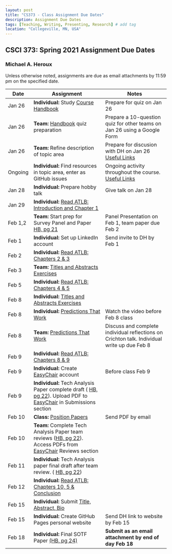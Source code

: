 ```yaml
---
layout: post
title: "CS373 - Class Assignment Due Dates"
description: Assignment Due Dates
tags: [Teaching, Writing, Presenting, Research] # add tag
location: "Collegeville, MN, USA"
---
```


## CSCI 373: Spring 2021 Assignment Due Dates

### Michael A. Heroux

Unless otherwise noted, assignments are due as email attachments by 11:59 pm on the specified date.

| **Date** | **Assignment** | **Notes** |
| ---------- | --- | --- |
| Jan 26 | **Individual:** Study [Course Handbook](../CSCI373CourseHandbookLatestEdition.pdf) | Prepare for quiz on Jan 26 |
| Jan 26 | **Team:** [Handbook](../CSCI373CourseHandbookLatestEdition.pdf) quiz preparation | Prepare a 10-question quiz for other teams on Jan 26 using a Google Form  |  
| Jan 26 | **Team:** Refine description of topic area | Prepare for discusion with DH on Jan 26 [Useful Links](https://maherou.github.io/Teaching/files/CS373/CS373-Links/)|
| Ongoing | **Individual:** Find resources in topic area, enter as GitHub issues | Ongoing activity throughout the course. [Useful Links](https://maherou.github.io/Teaching/files/CS373/CS373-Links/) |
| Jan 28 | **Individual:** Prepare hobby talk | Give talk on Jan 28 |
| Jan 29 | **Individual:** [Read ATLB: Introduction and Chapter 1](../ATLB-Discussion) | |
| Feb 1,2 | **Team:** Start prep for Survey Panel and Paper [HB, pg 21](../CSCI373CourseHandbookLatestEdition.pdf) | Panel Presentation on Feb 1, team paper due Feb 2 |  
| Feb 1 | **Individual:** Set up LinkedIn account | Send invite to DH by Feb 1 |
| Feb 2 | **Individual:** [Read ATLB: Chapters 2 & 3](../ATLB-Discussion) | |
| Feb 3 | **Team:** [Titles and Abstracts Exercises](https://collegeville.github.io/Scribe/TitlesAndAbstractsThatWork/) | |
| Feb 5 | **Individual:** [Read ATLB: Chapters 4 & 5](../ATLB-Discussion) | |
| Feb 8 | **Individual:** [Titles and Abstracts Exercises](https://collegeville.github.io/Scribe/TitlesAndAbstractsThatWork/) |  |
| Feb 8 | **Individual:** [Predictions That Work](https://collegeville.github.io/Scribe/PredictionsThatWork/) | Watch the video before Feb 8 class |
| Feb 8 | **Team:** [Predictions That Work](https://collegeville.github.io/Scribe/PredictionsThatWork/) | Discuss and complete individual reflections on Crichton talk. Individual write up due Feb 8|
| Feb 9 | **Individual:** [Read ATLB: Chapters 8 & 9](../ATLB-Discussion) | |
| Feb 9 | **Individual:** Create [EasyChair](https://easychair.org/conferences/?conf=spring2021tap) account | Before class Feb 9 |
| Feb 9 | **Individual:** Tech Analysis Paper complete draft ( [HB, pg 22](../CSCI373CourseHandbookLatestEdition.pdf)). Upload PDF to [EasyChair](https://easychair.org/conferences/?conf=spring2021tap) in Submissions section | |
| Feb 10 | **Class:** [Position Papers](https://collegeville.github.io/Scribe/PositionPapers/) | Send PDF by email |
| Feb 10 | **Team:** Complete Tech Analysis Paper team reviews ([HB, pg 22](../CSCI373CourseHandbookLatestEdition.pdf)). Access PDFs from [EasyChair](https://easychair.org/conferences/?conf=spring2021tap) Reviews section | |
| Feb 11 | **Individual:** Tech Analysis paper final draft after team review. ( [HB, pg 22](../CSCI373CourseHandbookLatestEdition.pdf)) | |
| Feb 12 | **Individual:** [Read ATLB: Chapters 10, 5 & Conclusion](../ATLB-Discussion) |  |
| Feb 15 | **Individual:** Submit [Title, Abstract, Bio](https://forms.gle/ScuC4Ca7xn1zfhaP6) | |
| Feb 15 | **Individual:** Create GitHub Pages personal website | Send DH link to website by Feb 15 |
| Feb 18 | **Individual:** Final SOTF Paper [(HB, pg 24)](../CSCI373CourseHandbookLatestEdition.pdf) | **Submit as an email attachment by end of day Feb 18** |